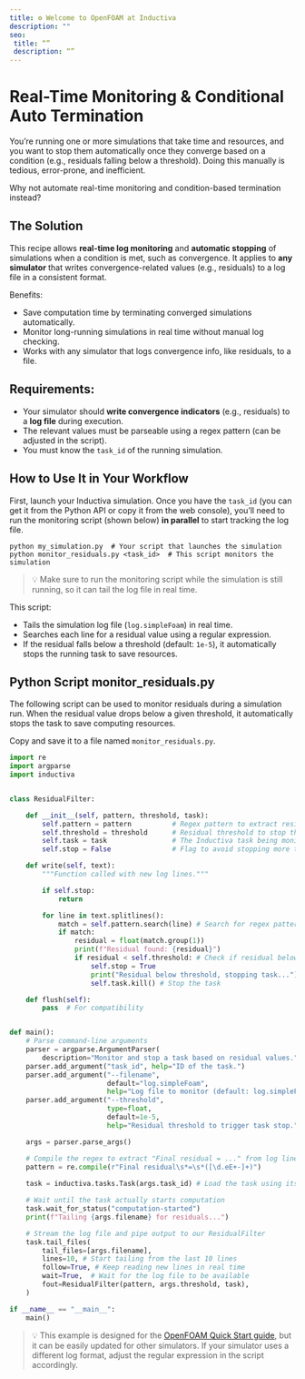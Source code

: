 ```yaml
---
title: ⚙️ Welcome to OpenFOAM at Inductiva
description: ""
seo:
 title: “”
 description: “”
---
```


# Real-Time Monitoring & Conditional Auto Termination

You’re running one or more simulations that take time and resources, and you want to stop them automatically once they converge based on a condition (e.g., residuals falling below a threshold). Doing this manually is tedious, error-prone, and inefficient.

Why not automate real-time monitoring and condition-based termination instead?

## The Solution

This recipe allows **real-time log monitoring** and **automatic stopping** of simulations when a condition is met, such as convergence. It applies to **any simulator** that writes convergence-related values (e.g., residuals) to a log file in a consistent format.

Benefits:
- Save computation time by terminating converged simulations automatically.
- Monitor long-running simulations in real time without manual log checking.
- Works with any simulator that logs convergence info, like residuals, to a file.


## Requirements:
- Your simulator should **write convergence indicators** (e.g., residuals) to a **log file** during execution.
- The relevant values must be parseable using a regex pattern (can be adjusted in the script).
- You must know the `task_id` of the running simulation.


## How to Use It in Your Workflow
First, launch your Inductiva simulation. Once you have the `task_id` (you can get it from the Python API or copy it from the web console), you’ll need to run the monitoring script (shown below) **in parallel** to start tracking the log file.

```
python my_simulation.py  # Your script that launches the simulation
python monitor_residuals.py <task_id>  # This script monitors the simulation
```

> 💡 Make sure to run the monitoring script while the simulation is still running, so it can tail the log file in real time.


This script:
- Tails the simulation log file (`log.simpleFoam`) in real time.
- Searches each line for a residual value using a regular expression.
- If the residual falls below a threshold (default: `1e-5`), it automatically stops the running task to save resources.


## Python Script monitor_residuals.py
The following script can be used to monitor residuals during a simulation run. When the residual value drops below a given threshold, it automatically stops the task to save computing resources.

Copy and save it to a file named `monitor_residuals.py`.


```python
import re
import argparse
import inductiva


class ResidualFilter:

    def __init__(self, pattern, threshold, task):
        self.pattern = pattern          # Regex pattern to extract residuals
        self.threshold = threshold      # Residual threshold to stop the task
        self.task = task                # The Inductiva task being monitored
        self.stop = False               # Flag to avoid stopping more than once

    def write(self, text):
        """Function called with new log lines."""

        if self.stop:
            return

        for line in text.splitlines():
            match = self.pattern.search(line) # Search for regex pattern
            if match:
                residual = float(match.group(1))
                print(f"Residual found: {residual}")
                if residual < self.threshold: # Check if residual below threshold
                    self.stop = True
                    print("Residual below threshold, stopping task...")
                    self.task.kill() # Stop the task

    def flush(self):
        pass  # For compatibility


def main():
    # Parse command-line arguments
    parser = argparse.ArgumentParser(
        description="Monitor and stop a task based on residual values.")
    parser.add_argument("task_id", help="ID of the task.")
    parser.add_argument("--filename",
                        default="log.simpleFoam",
                        help="Log file to monitor (default: log.simpleFoam).")
    parser.add_argument("--threshold",
                        type=float,
                        default=1e-5,
                        help="Residual threshold to trigger task stop.")

    args = parser.parse_args()

    # Compile the regex to extract "Final residual = ..." from log lines
    pattern = re.compile(r"Final residual\s*=\s*([\d.eE+-]+)")
    
    task = inductiva.tasks.Task(args.task_id) # Load the task using its ID

    # Wait until the task actually starts computation
    task.wait_for_status("computation-started")
    print(f"Tailing {args.filename} for residuals...")

    # Stream the log file and pipe output to our ResidualFilter
    task.tail_files(
        tail_files=[args.filename],
        lines=10, # Start tailing from the last 10 lines
        follow=True, # Keep reading new lines in real time
        wait=True,  # Wait for the log file to be available
        fout=ResidualFilter(pattern, args.threshold, task),
    )

if __name__ == "__main__":
    main()
```

> 💡 This example is designed for the [OpenFOAM Quick Start guide](https://inductiva.ai/guides/openfoam/quick-start), but it can be easily updated for other simulators. If your simulator uses a different log format, adjust the regular expression in the script accordingly.

